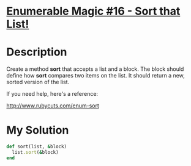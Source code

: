 # [Enumerable Magic #16 - Sort that List!](https://www.codewars.com/kata/545ac54161aa4c339a0010dd)

# Description
Create a method **sort** that accepts a list and a block. The block should define how **sort** compares two items on the
list. It should return a new, sorted version of the list.

If you need help, here's a reference:

http://www.rubycuts.com/enum-sort

# My Solution
```ruby
def sort(list, &block)
  list.sort(&block)
end
```

